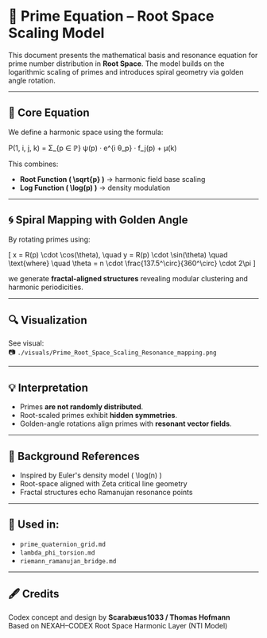 # 🔣 Prime Equation – Root Space Scaling Model

This document presents the mathematical basis and resonance equation for prime number distribution in **Root Space**. The model builds on the logarithmic scaling of primes and introduces spiral geometry via golden angle rotation.

---

## 📐 Core Equation

We define a harmonic space using the formula:

P(1, i, j, k) = Σ_{p ∈ ℙ} ψ(p) · e^{i θ_p} · f_j(p) + μ(k)

This combines:
- **Root Function \( \sqrt{p} \)** → harmonic field base scaling
- **Log Function \( \log(p) \)** → density modulation

---

## 🌀 Spiral Mapping with Golden Angle

By rotating primes using:

\[
x = R(p) \cdot \cos(\theta), \quad y = R(p) \cdot \sin(\theta)
\quad \text{where} \quad \theta = n \cdot \frac{137.5^\circ}{360^\circ} \cdot 2\pi
\]

we generate **fractal-aligned structures** revealing modular clustering and harmonic periodicities.

---

## 🔍 Visualization

See visual:  
📷 `./visuals/Prime_Root_Space_Scaling_Resonance_mapping.png`

---

## 💡 Interpretation

- Primes **are not randomly distributed**.
- Root-scaled primes exhibit **hidden symmetries**.
- Golden-angle rotations align primes with **resonant vector fields**.

---

## 🧠 Background References

- Inspired by Euler's density model \( \log(n) \)
- Root-space aligned with Zeta critical line geometry
- Fractal structures echo Ramanujan resonance points

---

## 📌 Used in:

- `prime_quaternion_grid.md`
- `lambda_phi_torsion.md`
- `riemann_ramanujan_bridge.md`

---

## 🖋️ Credits

Codex concept and design by **Scarabæus1033 / Thomas Hofmann**  
Based on NEXAH–CODEX Root Space Harmonic Layer (NTI Model)
